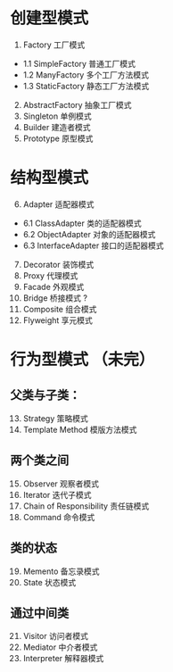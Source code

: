 # 创建型模式
1. Factory  工厂模式
- 1.1 SimpleFactory  普通工厂模式
- 1.2 ManyFactory  多个工厂方法模式
- 1.3 StaticFactory  静态工厂方法模式
2. AbstractFactory  抽象工厂模式
3. Singleton  单例模式
4. Builder  建造者模式
5. Prototype  原型模式

# 结构型模式
6. Adapter  适配器模式
- 6.1 ClassAdapter  类的适配器模式
- 6.2 ObjectAdapter  对象的适配器模式
- 6.3 InterfaceAdapter  接口的适配器模式
7. Decorator 装饰模式
8. Proxy 代理模式
9. Facade 外观模式
10. Bridge  桥接模式   ?
11. Composite 组合模式
12. Flyweight 享元模式

# 行为型模式 （未完）
## 父类与子类：
13. Strategy 策略模式
14. Template Method  模版方法模式

## 两个类之间  
15. Observer  观察者模式
16. Iterator  迭代子模式
17. Chain of Responsibility  责任链模式
18. Command  命令模式

## 类的状态   
19. Memento  备忘录模式
20. State 状态模式

## 通过中间类  
21. Visitor  访问者模式
22. Mediator  中介者模式
23. Interpreter  解释器模式